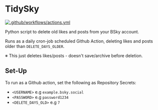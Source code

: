 # TidySky

[![.github/workflows/actions.yml](https://github.com/joshuagladwin/tidysky/actions/workflows/actions.yml/badge.svg)](https://github.com/joshuagladwin/tidysky/actions/workflows/actions.yml)

Python script to delete old likes and posts from your BSky account.

Runs as a daily cron-job scheduled Github Action, deleting likes and posts older than `DELETE_DAYS_OLDER`.

※ This just deletes likes/posts - doesn't save/archive before deletion. 

## Set-Up

To run as a Github action, set the following as Repository Secrets:

* `<USERNAME>` e.g `example.bsky.social`
* `<PASSWORD>` e.g `password1234`
* `<DELETE_DAYS_OLD>` e.g `7`
